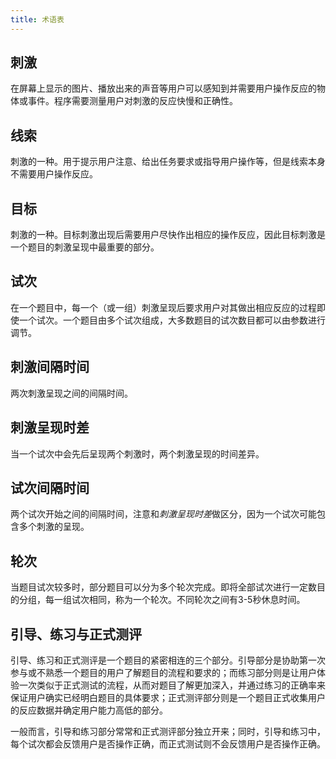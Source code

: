 ```yaml
---
title: 术语表
---
```


## 刺激

在屏幕上显示的图片、播放出来的声音等用户可以感知到并需要用户操作反应的物体或事件。程序需要测量用户对刺激的反应快慢和正确性。

## 线索

刺激的一种。用于提示用户注意、给出任务要求或指导用户操作等，但是线索本身不需要用户操作反应。

## 目标

刺激的一种。目标刺激出现后需要用户尽快作出相应的操作反应，因此目标刺激是一个题目的刺激呈现中最重要的部分。

## 试次

在一个题目中，每一个（或一组）刺激呈现后要求用户对其做出相应反应的过程即使一个试次。一个题目由多个试次组成，大多数题目的试次数目都可以由参数进行调节。

## 刺激间隔时间

两次刺激呈现之间的间隔时间。

## 刺激呈现时差

当一个试次中会先后呈现两个刺激时，两个刺激呈现的时间差异。

## 试次间隔时间

两个试次开始之间的间隔时间，注意和*刺激呈现时差*做区分，因为一个试次可能包含多个刺激的呈现。

## 轮次

当题目试次较多时，部分题目可以分为多个轮次完成。即将全部试次进行一定数目的分组，每一组试次相同，称为一个轮次。不同轮次之间有3-5秒休息时间。

## 引导、练习与正式测评

引导、练习和正式测评是一个题目的紧密相连的三个部分。引导部分是协助第一次参与或不熟悉一个题目的用户了解题目的流程和要求的；而练习部分则是让用户体验一次类似于正式测试的流程，从而对题目了解更加深入，并通过练习的正确率来保证用户确实已经明白题目的具体要求；正式测评部分则是一个题目正式收集用户的反应数据并确定用户能力高低的部分。

一般而言，引导和练习部分常常和正式测评部分独立开来；同时，引导和练习中，每个试次都会反馈用户是否操作正确，而正式测试则不会反馈用户是否操作正确。

